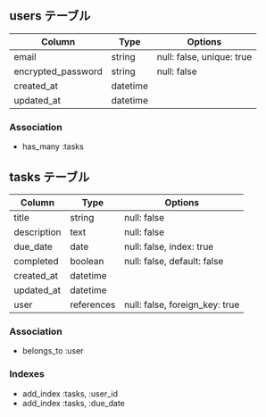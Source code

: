 ## users テーブル

| Column             | Type     | Options                   |
| ------------------ | -------- | ------------------------- |
| email              | string   | null: false, unique: true |
| encrypted_password | string   | null: false               |
| created_at         | datetime |                           |
| updated_at         | datetime |                           |

### Association

- has_many :tasks

## tasks テーブル

| Column      | Type       | Options                        |
| ----------- | ---------- | ------------------------------ |
| title       | string     | null: false                    |
| description | text       | null: false                    |
| due_date    | date       | null: false, index: true       |
| completed   | boolean    | null: false, default: false    |
| created_at  | datetime   |                                |
| updated_at  | datetime   |                                |
| user        | references | null: false, foreign_key: true |

### Association

- belongs_to :user

### Indexes

- add_index :tasks, :user_id
- add_index :tasks, :due_date